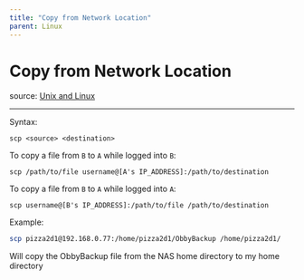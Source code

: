 ```yaml
---
title: "Copy from Network Location"
parent: Linux
---
```


# Copy from Network Location
source: [Unix and Linux](<https://unix.stackexchange.com/questions/106480/how-to-copy-files-from-one-machine-to-another-using-ssh>)

___
Syntax:
```
scp <source> <destination>
```

To copy a file from `B` to `A` while logged into `B`:
```
scp /path/to/file username@[A's IP_ADDRESS]:/path/to/destination
```

To copy a file from `B` to `A` while logged into `A`:
```
scp username@[B's IP_ADDRESS]:/path/to/file /path/to/destination
```

Example:
```bash
scp pizza2d1@192.168.0.77:/home/pizza2d1/ObbyBackup /home/pizza2d1/
```
Will copy the ObbyBackup file from the NAS home directory to my home directory
